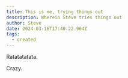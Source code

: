 ```yaml
---
title: This is me, trying things out
description: Wherein Steve tries things out
author: Steve
date: 2024-03-16T17:40:22.964Z
tags:
  - created
---
```

R﻿atatatatata.

C﻿razy.